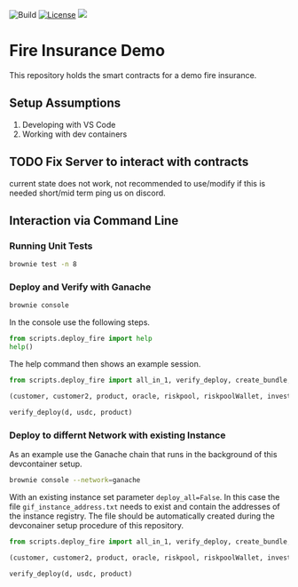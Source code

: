 ![Build](https://github.com/etherisc/depeg-contracts/actions/workflows/build.yml/badge.svg)
[![License](https://img.shields.io/badge/License-Apache_2.0-blue.svg)](https://opensource.org/licenses/Apache-2.0)
[![](https://dcbadge.vercel.app/api/server/cVsgakVG4R?style=flat)](https://discord.gg/Qb6ZjgE8)

# Fire Insurance Demo

This repository holds the smart contracts for a demo fire insurance.

## Setup Assumptions

1. Developing with VS Code
2. Working with dev containers

## TODO Fix Server to interact with contracts

current state does not work, not recommended to use/modify
if this is needed short/mid term ping us on discord.

## Interaction via Command Line

### Running Unit Tests

```bash
brownie test -n 8
```

### Deploy and Verify with Ganache

```bash
brownie console
```

In the console use the following steps.

```python
from scripts.deploy_fire import help
help()
```

The help command then shows an example session.
```python
from scripts.deploy_fire import all_in_1, verify_deploy, create_bundle, create_policy, help

(customer, customer2, product, oracle, riskpool, riskpoolWallet, investor, usdc, instance, instanceService, instanceOperator, bundleId, processId, d) = all_in_1(deploy_all=True)

verify_deploy(d, usdc, product)
```

### Deploy to differnt Network with existing Instance

As an example use the Ganache chain that runs in the background of this devcontainer setup.

```bash
brownie console --network=ganache
```

With an existing instance set parameter `deploy_all=False`.
In this case the file `gif_instance_address.txt` needs to exist and contain the addresses of the instance registry.
The file should be automatically created during the devconainer setup procedure of this repository.

```python
from scripts.deploy_fire import all_in_1, verify_deploy, create_bundle, create_policy, help

(customer, customer2, product, oracle, riskpool, riskpoolWallet, investor, usdc, instance, instanceService, instanceOperator, bundleId, processId, d) = all_in_1(deploy_all=False)

verify_deploy(d, usdc, product)
```
